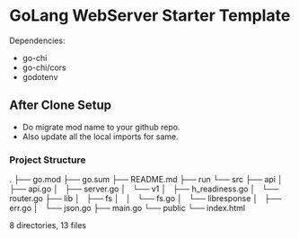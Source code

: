 # GoLang WebServer Starter Template

Dependencies:

- go-chi
- go-chi/cors
- godotenv

## After Clone Setup

- Do migrate mod name to your github repo.
- Also update all the local imports for same.

### Project Structure

.
├── go.mod
├── go.sum
├── README.md
├── run
└── src
├── api
│   ├── api.go
│   ├── server.go
│   └── v1
│   ├── h_readiness.go
│   └── router.go
├── lib
│   ├── fs
│   │   └── fs.go
│   └── libresponse
│   ├── err.go
│   └── json.go
├── main.go
└── public
└── index.html

8 directories, 13 files
